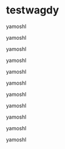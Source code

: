 # testwagdy



yamoshl




yamoshl




yamoshl






yamoshl




yamoshl



yamoshl



yamoshl



yamoshl



yamoshl



yamoshl



yamoshl
